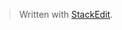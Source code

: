 


> Written with [StackEdit](https://stackedit.io/).
<!--stackedit_data:
eyJoaXN0b3J5IjpbMTU2NDc2MjMyMywxMzc4NzUyODgzXX0=
-->